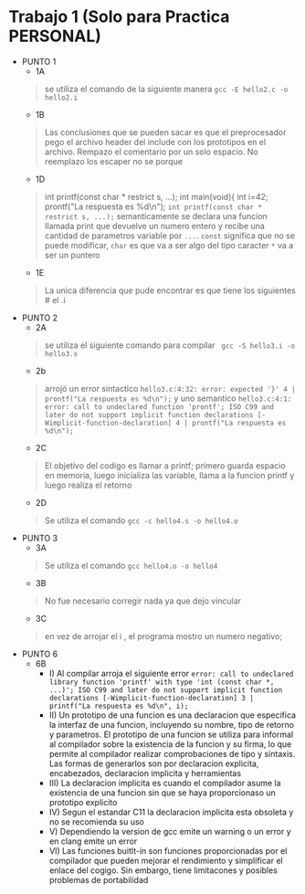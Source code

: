 # Trabajo 1 (Solo para Practica PERSONAL)
- PUNTO 1
    - 1A
    > se utiliza el comando de la siguiente manera ```gcc -E hello2.c -o hello2.i```
    - 1B
    > Las conclusiones que se pueden sacar es que el preprocesador pego el archivo header del include con los prototipos en el archivo. Rempazo el comentario por un solo espacio. No reemplazo los escaper no se porque
    - 1D
    > int printf(const char * restrict s, ...);
    >int main(void){
    >int i=42;
    >prontf("La respuesta es %d\n");
    > ```int printf(const char * restrict s, ...);``` semanticamente se declara una funcion llamada print que devuelve un numero entero y recibe una cantidad de parametros variable por ```...```. ```const``` significa que no se puede modificar, ```char``` es que va a ser algo del tipo caracter ```*``` va a ser un puntero
    - 1E
    > La unica diferencia que pude encontrar es que tiene los siguientes # el .i 
- PUNTO 2
    - 2A 
    > se utiliza el siguiente comando para compilar ``` gcc -S hello3.i -o hello3.s```
    - 2b
    > arrojó un error sintactico ``` hello3.c:4:32: error: expected '}' 4 | prontf("La respuesta es %d\n"); ``` y uno semantico ``` hello3.c:4:1: error: call to undeclared function 'prontf'; ISO C99 and later do not support implicit function declarations [-Wimplicit-function-declaration] 4 | prontf("La respuesta es %d\n"); ```
    - 2C
    > El objetivo del codigo es llamar a printf; primero guarda espacio en memoria, luego inicializa las variable, llama a la funcion printf y luego realiza el retorno
    - 2D
    > Se utiliza el comando ``` gcc -c hello4.s -o hello4.o ```
- PUNTO 3 
    - 3A
    > Se utiliza el comando ```gcc hello4.o -o hello4```
    - 3B
    > No fue necesario corregir nada ya que dejo vincular
    - 3C
    > en vez de arrojar el i , el programa mostro un numero negativo;
- PUNTO 6
    - 6B
        - I) Al compilar arroja el siguiente error ``` error: call to undeclared library function 'printf' with type 'int (const char *, ...)'; ISO C99 and later do not support implicit function declarations [-Wimplicit-function-declaration] 3 |     printf("La respuesta es %d\n", i); ```
        - II) Un prototipo de una funcion es  una declaracion que especifica la interfaz de una funcion, incluyendo su nombre, tipo de retorno y parametros. El prototipo de una funcion se utiliza para informal al compilador sobre la existencia de la funcion y su firma, lo que permite al compilador realizar comprobaciones de tipo y sintaxis.
            Las formas de generarlos son por declaracion explicita, encabezados, declaracion implicita y herramientas
        - III) La declaracion implicita es cuando el compilador asume la existencia de una funcion  sin que se haya proporcionaso un prototipo explicito
        - IV) Segun el estandar C11 la declaracion implicita esta obsoleta y no se recomienda su uso
        - V) Dependiendo la version de gcc emite un warning o un error y en clang emite un error
        - VI) Las funciones buitlt-in son funciones proporcionadas por el compilador que pueden mejorar el rendimiento y simplificar el enlace del cogigo. Sin embargo, tiene limitacones y posibles problemas de portabilidad
        